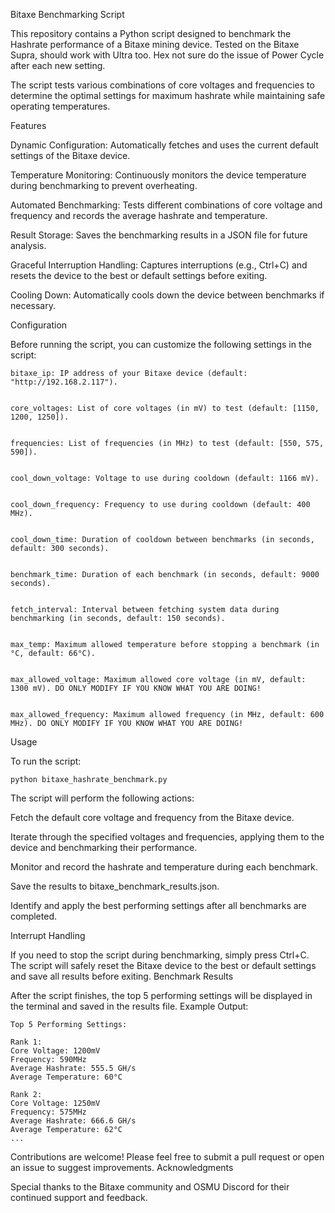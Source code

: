 Bitaxe Benchmarking Script


This repository contains a Python script designed to benchmark the Hashrate performance of a Bitaxe mining device. Tested on the Bitaxe Supra, should work with Ultra too. Hex not sure do the issue of Power Cycle after each new setting.


The script tests various combinations of core voltages and frequencies to determine the optimal settings for maximum hashrate while maintaining safe operating temperatures.



Features


Dynamic Configuration: Automatically fetches and uses the current default settings of the Bitaxe device.


Temperature Monitoring: Continuously monitors the device temperature during benchmarking to prevent overheating.


Automated Benchmarking: Tests different combinations of core voltage and frequency and records the average hashrate and temperature.


Result Storage: Saves the benchmarking results in a JSON file for future analysis.


Graceful Interruption Handling: Captures interruptions (e.g., Ctrl+C) and resets the device to the best or default settings before exiting.


Cooling Down: Automatically cools down the device between benchmarks if necessary.




Configuration


Before running the script, you can customize the following settings in the script:


    bitaxe_ip: IP address of your Bitaxe device (default: "http://192.168.2.117").


    core_voltages: List of core voltages (in mV) to test (default: [1150, 1200, 1250]).


    frequencies: List of frequencies (in MHz) to test (default: [550, 575, 590]).


    cool_down_voltage: Voltage to use during cooldown (default: 1166 mV).


    cool_down_frequency: Frequency to use during cooldown (default: 400 MHz).


    cool_down_time: Duration of cooldown between benchmarks (in seconds, default: 300 seconds).


    benchmark_time: Duration of each benchmark (in seconds, default: 9000 seconds).


    fetch_interval: Interval between fetching system data during benchmarking (in seconds, default: 150 seconds).


    max_temp: Maximum allowed temperature before stopping a benchmark (in °C, default: 66°C).


    max_allowed_voltage: Maximum allowed core voltage (in mV, default: 1300 mV). DO ONLY MODIFY IF YOU KNOW WHAT YOU ARE DOING!


    max_allowed_frequency: Maximum allowed frequency (in MHz, default: 600 MHz). DO ONLY MODIFY IF YOU KNOW WHAT YOU ARE DOING!




Usage


To run the script:

    python bitaxe_hashrate_benchmark.py



The script will perform the following actions:


Fetch the default core voltage and frequency from the Bitaxe device.
  
Iterate through the specified voltages and frequencies, applying them to the device and benchmarking their performance.
  
Monitor and record the hashrate and temperature during each benchmark.
  
Save the results to bitaxe_benchmark_results.json.
  
Identify and apply the best performing settings after all benchmarks are completed.

  

Interrupt Handling


If you need to stop the script during benchmarking, simply press Ctrl+C. The script will safely reset the Bitaxe device to the best or default settings and save all results before exiting.
Benchmark Results

After the script finishes, the top 5 performing settings will be displayed in the terminal and saved in the results file.
Example Output:


    Top 5 Performing Settings:

    Rank 1:
    Core Voltage: 1200mV
    Frequency: 590MHz
    Average Hashrate: 555.5 GH/s
    Average Temperature: 60°C

    Rank 2:
    Core Voltage: 1250mV
    Frequency: 575MHz
    Average Hashrate: 666.6 GH/s
    Average Temperature: 62°C
    ...



Contributions are welcome! Please feel free to submit a pull request or open an issue to suggest improvements.
Acknowledgments


Special thanks to the Bitaxe community and OSMU Discord for their continued support and feedback.
